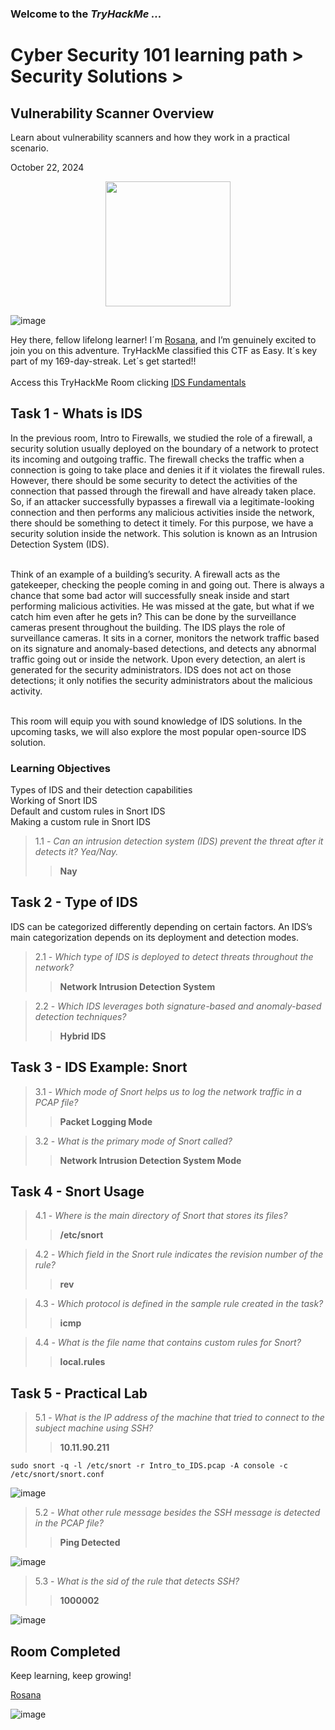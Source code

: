 <h3> Welcome to the <em>TryHackMe ...</em></h3>
<h1>Cyber Security 101 learning path > Security Solutions ></h1>
<h2>Vulnerability Scanner Overview</h2>
<p>Learn about vulnerability scanners and how they work in a practical scenario.</p>
<p>October 22, 2024<br></p>

<center>
<img src="https://github.com/user-attachments/assets/2944e3ed-13c2-47e7-b86f-936ca19e8380"
height="200" width="200">
</center>

![image](https://github.com/user-attachments/assets/15c3cf99-ed03-4cc3-8ca1-e7da97e7cc67)



<p>Hey there, fellow lifelong learner! I´m <a href="https://www.linkedin.com/in/rosanafssantos/">Rosana</a>, and I’m genuinely excited to join you on this adventure. TryHackMe classified this CTF as Easy. It´s key part of my 169-day-streak. Let´s get started!!<br><br>
Access this TryHackMe Room clicking <a href=https://tryhackme.com/r/room/vulnerabilityscanneroverview">IDS Fundamentals</a></p>

<h2>Task 1 - Whats is IDS</h2>
<p>In the previous room, Intro to Firewalls, we studied the role of a firewall, a security solution usually deployed on the boundary of a network to protect its incoming and outgoing traffic. The firewall checks the traffic when a connection is going to take place and denies it if it violates the firewall rules. However, there should be some security to detect the activities of the connection that passed through the firewall and have already taken place. So, if an attacker successfully bypasses a firewall via a legitimate-looking connection and then performs any malicious activities inside the network, there should be something to detect it timely. For this purpose, we have a security solution inside the network. This solution is known as an Intrusion Detection System (IDS).<br><br>

Think of an example of a building’s security. A firewall acts as the gatekeeper, checking the people coming in and going out. There is always a chance that some bad actor will successfully sneak inside and start performing malicious activities. He was missed at the gate, but what if we catch him even after he gets in? This can be done by the surveillance cameras present throughout the building. The IDS plays the role of surveillance cameras. It sits in a corner, monitors the network traffic based on its signature and anomaly-based detections, and detects any abnormal traffic going out or inside the network. Upon every detection, an alert is generated for the security administrators. IDS does not act on those detections; it only notifies the security administrators about the malicious activity.<br><br>

This room will equip you with sound knowledge of IDS solutions. In the upcoming tasks, we will also explore the most popular open-source IDS solution.<br></p>
<h3>Learning Objectives</h3>
<p>Types of IDS and their detection capabilities<br>
Working of Snort IDS<br>
Default and custom rules in Snort IDS<br>
Making a custom rule in Snort IDS</p>

> 1.1 - <em>Can an intrusion detection system (IDS) prevent the threat after it detects it? Yea/Nay.</em><br>
>> <strong>Nay</strong><br>
<p></p>

<h2>Task 2 - Type of IDS</h2>
<p>IDS can be categorized differently depending on certain factors. An IDS’s main categorization depends on its deployment and detection modes.</p>
<p></p>

> 2.1 - <em>Which type of IDS is deployed to detect threats throughout the network?</em><br>
>> <strong>Network Intrusion Detection System</strong><br>
<p></p>

> 2.2 - <em>Which IDS leverages both signature-based and anomaly-based detection techniques?</em><br>
>> <strong>Hybrid IDS</strong><br>
<p></p>

<h2>Task 3 - IDS Example: Snort</h2>

> 3.1 - <em>Which mode of Snort helps us to log the network traffic in a PCAP file?</em><br>
>> <strong>Packet Logging Mode</strong><br>
<p></p>

> 3.2 - <em>What is the primary mode of Snort called?</em><br>
>> <strong>Network Intrusion Detection System Mode</strong><br>
<p></p>

<h2>Task 4 - Snort Usage</h2>

> 4.1 - <em>Where is the main directory of Snort that stores its files?</em><br>
>> <strong>/etc/snort</strong><br>
<p></p>

> 4.2 - <em>Which field in the Snort rule indicates the revision number of the rule?</em><br>
>> <strong>rev</strong><br>
<p></p>

> 4.3 - <em>Which protocol is defined in the sample rule created in the task?</em><br>
>> <strong>icmp</strong><br>
<p></p>

> 4.4 - <em>What is the file name that contains custom rules for Snort?</em><br>
>> <strong>local.rules</strong><br>
<p></p>


<h2>Task 5 - Practical Lab</h2>

>5.1 - <em>What is the IP address of the machine that tried to connect to the subject machine using SSH?</em><br>
>> <strong>10.11.90.211</strong><br>
<p></p>
<pre><code>sudo snort -q -l /etc/snort -r Intro_to_IDS.pcap -A console -c /etc/snort/snort.conf</code></pre>


![image](https://github.com/user-attachments/assets/042881a6-cd9f-4026-aa07-54c9a64d0c6e)

> 5.2 - <em>What other rule message besides the SSH message is detected in the PCAP file? </em><br>
>> <strong>Ping Detected</strong><br>
<p></p>

![image](https://github.com/user-attachments/assets/d315214d-e1b1-4609-bbbd-e5fa045551da)

> 5.3 - <em>What is the sid of the rule that detects SSH?</em><br>
>> <strong>1000002</strong><br>
<p></p>

![image](https://github.com/user-attachments/assets/0415856e-a0d5-42f2-aa1b-7674b148f732)


<h2>Room Completed</h2>

<p>Keep learning, keep growing!<br>
    
<a href="https://www.linkedin.com/in/rosanafssantos/">Rosana</a></p>

![image](https://github.com/user-attachments/assets/fd8e1dcc-2cf5-4754-8c88-2ec3b2244291)
